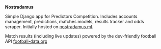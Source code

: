 **Nostradamus**

Simple Django app for Predictors Competition. Includes accounts management,
predictions, matches models, results tracker and odds scraper. 
Initially hosted on [nostradamus.ml](https://nostradamus.ml).


Match results (including live updates) powered by the dev-friendly football API [football-data.org](https://football-data.org)